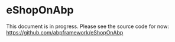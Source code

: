 # eShopOnAbp

This document is in progress. Please see the source code for now: https://github.com/abpframework/eShopOnAbp
